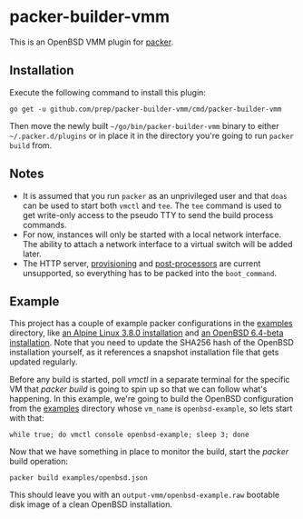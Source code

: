 packer-builder-vmm
==================
This is an OpenBSD VMM plugin for [packer](https://www.packer.io/).

## Installation
Execute the following command to install this plugin:

```
go get -u github.com/prep/packer-builder-vmm/cmd/packer-builder-vmm
```

Then move the newly built `~/go/bin/packer-builder-vmm` binary to either `~/.packer.d/plugins` or in place it in the directory you're going to run `packer build` from.

## Notes
* It is assumed that you run `packer` as an unprivileged user and that `doas` can be used to start both `vmctl` and `tee`. The `tee` command is used to get write-only access to the pseudo TTY to send the build process commands.
* For now, instances will only be started with a local network interface. The ability to attach a network interface to a virtual switch will be added later.
* The HTTP server, [provisioning](https://www.packer.io/docs/provisioners/index.html) and [post-processors](https://www.packer.io/docs/post-processors/index.html) are current unsupported, so everything has to be packed into the `boot_command`.

## Example
This project has a couple of example packer configurations in the [examples](examples) directory, like [an Alpine Linux 3.8.0 installation](examples/alpine.json) and [an OpenBSD 6.4-beta installation](examples/openbsd.json). Note that you need to update the SHA256 hash of the OpenBSD installation yourself, as it references a snapshot installation file that gets updated regularly.

Before any build is started, poll _vmctl_ in a separate terminal for the specific VM that _packer build_ is going to spin up so that we can follow what's happening. In this example, we're going to build the OpenBSD configuration from the [examples](examples) directory whose `vm_name` is `openbsd-example`, so lets start with that:

```
while true; do vmctl console openbsd-example; sleep 3; done
```

Now that we have something in place to monitor the build, start the _packer_ build operation:

```
packer build examples/openbsd.json
```

This should leave you with an `output-vmm/openbsd-example.raw` bootable disk image of a clean OpenBSD installation.
